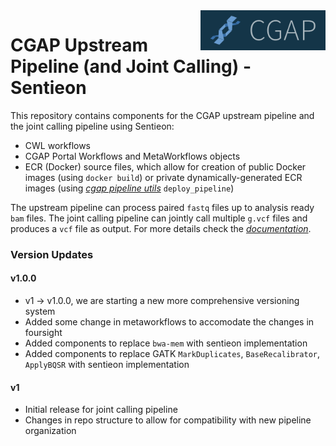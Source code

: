 <img src="https://github.com/dbmi-bgm/cgap-pipeline/blob/master/docs/images/cgap_logo.png" width="200" align="right">

# CGAP Upstream Pipeline (and Joint Calling) - Sentieon

This repository contains components for the CGAP upstream pipeline and the joint calling pipeline using Sentieon:

  * CWL workflows
  * CGAP Portal Workflows and MetaWorkflows objects
  * ECR (Docker) source files, which allow for creation of public Docker images (using `docker build`) or private dynamically-generated ECR images (using [*cgap pipeline utils*](https://github.com/dbmi-bgm/cgap-pipeline-utils/) `deploy_pipeline`)

The upstream pipeline can process paired `fastq` files up to analysis ready `bam` files.
The joint calling pipeline can jointly call multiple `g.vcf` files and produces a `vcf` file as output.
For more details check the [*documentation*](https://cgap-pipeline-master.readthedocs.io/en/latest/Pipelines/Upstream/upstream_sentieon/index-upstream_sentieon.html "upstream pipeline Sentieon").

### Version Updates

#### v1.0.0
* v1 -> v1.0.0, we are starting a new more comprehensive versioning system
* Added some change in metaworkflows to accomodate the changes in foursight
* Added components to replace `bwa-mem` with sentieon implementation
* Added components to replace GATK `MarkDuplicates`, `BaseRecalibrator`, `ApplyBQSR` with sentieon implementation

#### v1
* Initial release for joint calling pipeline
* Changes in repo structure to allow for compatibility with new pipeline organization
